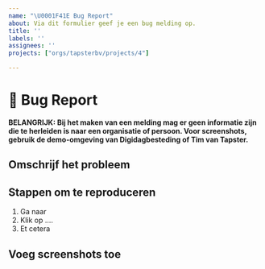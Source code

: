 ```yaml
---
name: "\U0001F41E Bug Report"
about: Via dit formulier geef je een bug melding op.
title: ''
labels: ''
assignees: ''
projects: ["orgs/tapsterbv/projects/4"]

---
```


# **🐞 Bug Report**

**BELANGRIJK: Bij het maken van een melding mag er geen informatie zijn die te herleiden is naar een organisatie of persoon. Voor screenshots, gebruik de demo-omgeving van Digidagbesteding of Tim van Tapster.**

## **Omschrijf het probleem**

## **Stappen om te reproduceren**
1. Ga naar <url>
2. Klik op ....
3. Et cetera

## **Voeg screenshots toe**

